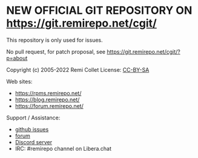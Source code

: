 # NEW OFFICIAL GIT REPOSITORY ON https://git.remirepo.net/cgit/

This repository is only used for issues.

No pull request, for patch proposal, see
https://git.remirepo.net/cgit/?p=about


Copyright (c) 2005-2022 Remi Collet
License: [CC-BY-SA](https://creativecommons.org/licenses/by-sa/4.0/)

Web sites:

* https://rpms.remirepo.net/
* https://blog.remirepo.net/
* https://forum.remirepo.net/

Support / Assistance:

* [github issues](https://github.com/remicollet/remirepo/issues)
* [forum](https://forum.remirepo.net/)
* [Discord server](https://discord.gg/qwC6kM2dcE)
* IRC: #remirepo channel on Libera.chat
